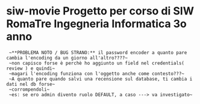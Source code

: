 # siw-movie Progetto per corso di SIW RomaTre Ingegneria Informatica 3o anno

     ~**PROBLEMA NOTO / BUG STRANO:** il password encoder a quanto pare cambia l'encoding da un giorno all'altro????~
     ~non capisco forse è perchè ho aggiunto un field nel credentials( review ) e quindi~
     ~magari l'encoding funziona con l'oggetto anche come contesto???~
     ~A quanto pare quando salvi una recensione sul database, ti cambia i dati nel db forse~
     ~corrompendoli~
     ~es: se ero admin divento ruolo DEFAULT, a caso ---> va investigato~


